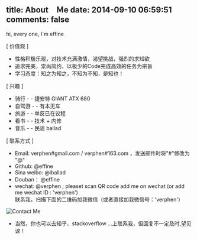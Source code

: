 title: About　Ｍe
date: 2014-09-10 06:59:51
comments: false
---
hi, every one, I`m effine 

[ 价值观 ]
	
-  性格积极乐观，对技术充满激情，渴望挑战，强烈的求知欲
-  追求完美，崇尚简约，以极少的Code完成高效的任务为宗旨
-  学习态度：知之为知之，不知为不知，是知也！

[ 兴趣 ]

- 骑行 - - 捷安特 GIANT ATX 680
- 自驾游 - - 有本无车
- 旅游 - - 单反已在议程
- 看书 - - 技术 + 内修
- 音乐 - - 民谣 ballad

[ 联系方式 ]

- Email: verphen#gmail.com / verphen#163.com ，发送邮件时将"#"修改为 "@"
- Github: <a href="https://github.com/verphen" style="text-decoration: none">@effine</a> 
- Sina weibo: <a href="http://weibo.com/verphen" style="text-decoration: none">@iballad</a>
- Douban： <a href="http://www.douban.com/people/verphen/" style="text-decoration: none">@effine</a>
- wechat: @verphen ; pleaset scan QR code add me on wechat (or add me wechat ID : 'verphen')<br/>
联系我，扫描下面的二维码加我微信（或者直接加我微信号：'verphen'）<br/>
<img src="/imgs/wechat_QR.png" alt="Contact Me"/>

- 当然，你也可以去知乎、stackoverflow ...上联系我，但回复不一定及时,望见谅！